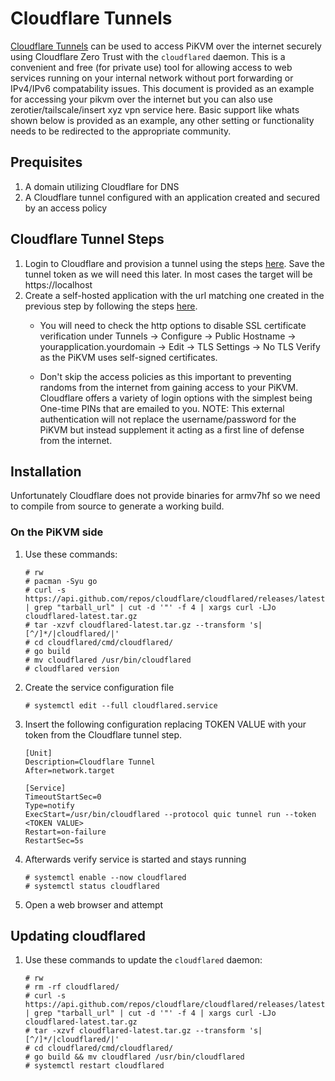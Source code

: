 # Cloudflare Tunnels

[Cloudflare Tunnels](https://developers.cloudflare.com/cloudflare-one/connections/connect-apps/) can be used to access PiKVM over the internet securely using Cloudflare Zero Trust with the ```cloudflared``` daemon. This is a convenient and free (for private use) tool for allowing access to web services running on your internal network without port forwarding or IPv4/IPv6 compatability issues. This document is provided as an example for accessing your pikvm over the internet but you can also use zerotier/tailscale/insert xyz vpn service here. Basic support like whats shown below is provided as an example, any other setting or functionality needs to be redirected to the appropriate community.

## Prequisites
  
1. A domain utilizing Cloudflare for DNS
2. A Cloudflare tunnel configured with an application created and secured by an access policy

## Cloudflare Tunnel Steps

1. Login to Cloudflare and provision a tunnel using the steps [here](https://developers.cloudflare.com/cloudflare-one/connections/connect-apps/install-and-setup/tunnel-guide/remote/). Save the tunnel token as we will need this later. In most cases the target will be https://localhost 
2. Create a self-hosted application with the url matching one created in the previous step by following the steps [here](https://developers.cloudflare.com/cloudflare-one/applications/configure-apps/self-hosted-apps/). 
   * You will need to check the http options to disable SSL certificate verification under Tunnels -> Configure -> Public Hostname -> yourapplication.yourdomain -> Edit -> TLS Settings -> No TLS Verify as the PiKVM uses self-signed certificates.

   * Don't skip the access policies as this important to preventing randoms from the internet from gaining access to your PiKVM. Cloudflare offers a variety of login options with the simplest being One-time PINs that are emailed to you. NOTE: This external authentication will not replace the username/password for the PiKVM but instead supplement it acting as a first line of defense from the internet.
  
## Installation

Unfortunately Cloudflare does not provide binaries for armv7hf so we need to compile from source to generate a working build. 

### On the PiKVM side

1. Use these commands:

    ```
    # rw
    # pacman -Syu go
    # curl -s https://api.github.com/repos/cloudflare/cloudflared/releases/latest | grep "tarball_url" | cut -d '"' -f 4 | xargs curl -LJo cloudflared-latest.tar.gz
    # tar -xzvf cloudflared-latest.tar.gz --transform 's|[^/]*/|cloudflared/|'
    # cd cloudflared/cmd/cloudflared/
    # go build
    # mv cloudflared /usr/bin/cloudflared
    # cloudflared version
    ```

2. Create the service configuration file
   
   ```
   # systemctl edit --full cloudflared.service
   ```

3. Insert the following configuration replacing TOKEN VALUE with your token from the Cloudflare tunnel step.

   ```
   [Unit]
   Description=Cloudflare Tunnel
   After=network.target
   
   [Service]
   TimeoutStartSec=0
   Type=notify
   ExecStart=/usr/bin/cloudflared --protocol quic tunnel run --token <TOKEN VALUE>
   Restart=on-failure
   RestartSec=5s
   ```

4. Afterwards verify service is started and stays running

   ```
   # systemctl enable --now cloudflared
   # systemctl status cloudflared
   ```
5. Open a web browser and attempt

## Updating cloudflared

1. Use these commands to update the ```cloudflared``` daemon:
  
    ```
    # rw
    # rm -rf cloudflared/
    # curl -s https://api.github.com/repos/cloudflare/cloudflared/releases/latest | grep "tarball_url" | cut -d '"' -f 4 | xargs curl -LJo cloudflared-latest.tar.gz
    # tar -xzvf cloudflared-latest.tar.gz --transform 's|[^/]*/|cloudflared/|'
    # cd cloudflared/cmd/cloudflared/
    # go build && mv cloudflared /usr/bin/cloudflared
    # systemctl restart cloudflared
    ```
